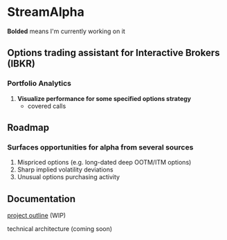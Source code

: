 # StreamAlpha

**Bolded** means I'm currently working on it

## Options trading assistant for Interactive Brokers (IBKR)

### Portfolio Analytics
1. **Visualize performance for some specified options strategy**
   * covered calls

## Roadmap

### Surfaces opportunities for alpha from several sources

1. Mispriced options (e.g. long-dated deep OOTM/ITM options)
2. Sharp implied volatility deviations
3. Unusual options purchasing activity


## Documentation

[project outline](https://www.notion.so/StreamAlpha-ca70926638de42e0a90f6e0015555b52) (WIP)

technical architecture (coming soon)




